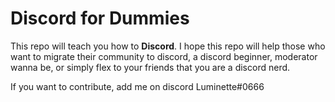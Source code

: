 # Discord for Dummies
This repo will teach you how to **Discord**. I hope this repo will help those who want to migrate their community to discord, a discord beginner, moderator wanna be, or simply flex to your friends that you are a discord nerd.

If you want to contribute, add me on discord Luminette#0666
